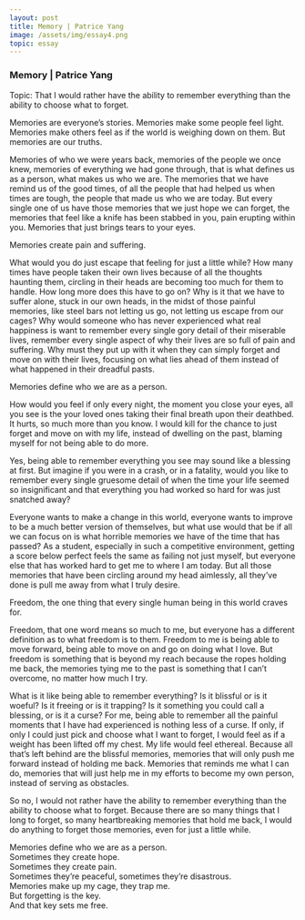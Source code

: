 ```yaml
---
layout: post
title: Memory | Patrice Yang
image: /assets/img/essay4.png
topic: essay
---
```


### Memory | Patrice Yang

Topic: That I would rather have the ability to remember everything than the ability to choose what to forget.

Memories are everyone’s stories.
Memories make some people feel light.
Memories make others feel as if the world is weighing down on them.
But memories are our truths.

Memories of who we were years back, memories of the people we once knew, memories of everything we had gone through, that is what defines us as a person, what makes us who we are. The memories that we have remind us of the good times, of all the people that had helped us when times are tough, the people that made us who we are today. But every single one of us have those memories that we just hope we can forget, the memories that feel like a knife has been stabbed in you, pain erupting within you. Memories that just brings tears to your eyes.

Memories create pain and suffering.

What would you do just escape that feeling for just a little while? How many times have people taken their own lives because  of all the thoughts haunting them, circling in their heads are becoming too much for them to handle. How long more does this have to go on? Why is it that we have to suffer alone, stuck in our own heads, in the midst of those painful memories, like steel bars not letting us go, not letting us escape from our cages? Why would someone who has never experienced what real happiness is want to remember every single gory detail of their miserable lives, remember every single aspect of why their lives are so full of pain and suffering. Why must they put up with it when they can simply forget and move on with their lives, focusing on what lies ahead of them instead of what happened in their dreadful pasts.

Memories define who we are as a person.

How would you feel if only every night, the moment you close your eyes, all you see is the your loved ones taking their final breath upon their deathbed. It hurts, so much more than you know. I would kill for the chance to just forget and move on with my life, instead of dwelling on the past, blaming myself for not being able to do more.

Yes, being able to remember everything you see may sound like a blessing at first. But imagine if you were in a crash, or in a fatality, would you like to remember every single gruesome detail of when the time your life seemed so insignificant and that everything you had worked so hard for was just snatched away?

Everyone wants to make a change in this world, everyone wants to improve to be a much better version of themselves, but what use would that be if all we can focus on is what horrible memories we have of the time that has passed? As a student, especially in such a competitive environment, getting a score below perfect feels the same as failing not just myself, but everyone else that has worked hard to get me to where I am today. But all those memories that have been circling around my head aimlessly, all they’ve done is pull me away from what I truly desire.

Freedom, the one thing that every single human being in this world craves for.

Freedom, that one word means so much to me, but everyone has a different definition as to what freedom is to them. Freedom to me is being able to move forward, being able to move on and go on doing what I love. But freedom is something that is beyond my reach because the ropes holding me back, the memories tying me to the past is something that I can’t overcome, no matter how much I try.

What is it like being able to remember everything? Is it blissful or is it woeful? Is it freeing or is it trapping? Is it something you could call a blessing, or is it a curse? For me, being able to remember all the painful moments that I have had experienced is nothing less of a curse. If only, if only I could just pick and choose what I want to forget, I would feel as if a weight has been lifted off my chest. My life would feel ethereal. Because all that’s left behind are the blissful memories, memories that will only push me forward instead of holding me back. Memories that reminds me what I can do, memories that will just help me in my efforts to become my own person, instead of serving as obstacles.

So no, I would not rather have the ability to remember everything than the ability to choose what to forget. Because there are so many things that I long to forget, so many heartbreaking memories that hold me back, I would do anything to forget those memories, even for just a little while.

Memories define who we are as a person. <br>
Sometimes they create hope. <br>
Sometimes they create pain. <br>
Sometimes they’re peaceful, sometimes they’re disastrous. <br>
Memories make up my cage, they trap me. <br>
But forgetting is the key. <br>
And that key sets me free. <br>
